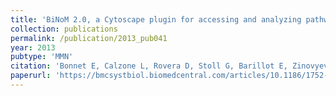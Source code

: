 ```yaml
---
title: 'BiNoM 2.0, a Cytoscape plugin for accessing and analyzing pathways using standard systems biology formats'
collection: publications
permalink: /publication/2013_pub041
year: 2013
pubtype: 'MMN'
citation: 'Bonnet E, Calzone L, Rovera D, Stoll G, Barillot E, Zinovyev A. <a href="https://bmcsystbiol.biomedcentral.com/articles/10.1186/1752-0509-7-18">BiNoM 2.0, a Cytoscape plugin for accessing and analyzing pathways using standard systems biology formats</a>. 2013. <i>BMC Syst Biol.</i>  7(1):18'
paperurl: 'https://bmcsystbiol.biomedcentral.com/articles/10.1186/1752-0509-7-18'
---
```

